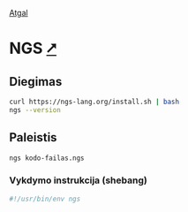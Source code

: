 [Atgal](./readme.md)

# NGS [&#x2B67;](https://ngs-lang.org/)

## Diegimas

```bash
curl https://ngs-lang.org/install.sh | bash
ngs --version
```

## Paleistis

```bash
ngs kodo-failas.ngs
```

### Vykdymo instrukcija (shebang)

```bash
#!/usr/bin/env ngs
```
